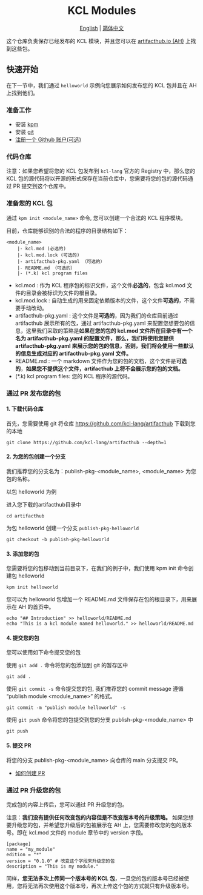 <h1 align="center">KCL Modules</h1>

<p align="center">
<a href="./README.md">English</a> | <a href="./README-zh.md">简体中文</a>

这个仓库负责保存已经发布的 KCL 模块，并且您可以在 [artifacthub.io (AH)](https://artifacthub.io/) 上找到这些包。

## 快速开始

在下一节中，我们通过 `helloworld` 示例向您展示如何发布您的 KCL 包并且在 AH 上找到他们。

### 准备工作

- 安装 [kpm](https://kcl-lang.io/zh-CN/docs/user_docs/guides/package-management/installation/)
- 安装 [git](https://git-scm.com/book/zh/v2/%E8%B5%B7%E6%AD%A5-%E5%AE%89%E8%A3%85-Git)
- [注册一个 Github 账户(可选)](https://docs.github.com/zh/get-started/signing-up-for-github/signing-up-for-a-new-github-account)

### 代码仓库

注意：如果您希望将您的 KCL 包发布到 `kcl-lang` 官方的 Registry 中，那么您的 KCL 包的源代码将以开源的形式保存在当前仓库中，您需要将您的包的源代码通过 PR 提交到这个仓库中。

### 准备您的 KCL 包

通过 `kpm init <module_name>` 命令, 您可以创建一个合法的 KCL 程序模块。

目前，仓库能够识别的合法的程序的目录结构如下：

```
<module_name>
    |- kcl.mod (必选的)
    |- kcl.mod.lock (可选的)
    |- artifacthub-pkg.yaml （可选的）
    |- README.md （可选的）
    |- (*.k) kcl program files
```

- kcl.mod : 作为 KCL 程序包的标识文件，这个文件**必选的**，包含 kcl.mod 文件的目录会被标识为文件的根目录。
- kcl.mod.lock : 自动生成的用来固定依赖版本的文件，这个文件**可选的**，不需要手动改动。
- artifacthub-pkg.yaml : 这个文件是**可选的**，因为我们的仓库目前通过 artifacthub 展示所有的包，通过 artifacthub-pkg.yaml 来配置您想要包的信息，这里我们采取的策略是**如果在您的包的 kcl.mod 文件所在目录中有一个名为 artifacthub-pkg.yaml 的配置文件，那么，我们将使用您提供 artifacthub-pkg.yaml 来展示您的包的信息，否则，我们将会使用一些默认的信息生成对应的 artifacthub-pkg.yaml 文件。**
- README.md : 一个 markdown 文件作为您的包的文档，这个文件是**可选的**，**如果您不提供这个文件，artifacthub 上将不会展示您的包的文档。**
- (*.k) kcl program files: 您的 KCL 程序的源代码。

### 通过 PR 发布您的包

#### 1. 下载代码仓库

首先，您需要使用 git 将仓库 https://github.com/kcl-lang/artifacthub 下载到您的本地 

```
git clone https://github.com/kcl-lang/artifacthub --depth=1
```

#### 2. 为您的包创建一个分支

我们推荐您的分支名为：publish-pkg-<module_name>, <module_name> 为您包的名称。

以包 helloworld 为例

进入您下载的artifacthub目录中
```
cd artifacthub
```
为包 helloworld 创建一个分支 `publish-pkg-helloworld`
```
git checkout -b publish-pkg-helloworld
```

#### 3. 添加您的包

您需要将您的包移动到当前目录下，在我们的例子中，我们使用 kpm init 命令创建包 helloworld

```
kpm init helloworld
```

您可以为 helloworld 包增加一个 README.md 文件保存在包的根目录下，用来展示在 AH 的首页中。
```
echo "## Introduction" >> helloworld/README.md
echo "This is a kcl module named helloworld." >> helloworld/README.md
```

#### 4. 提交您的包

您可以使用如下命令提交您的包

使用 `git add .` 命令将您的包添加到 git 的暂存区中

```
git add .
```

使用 `git commit -s` 命令提交您的包, 我们推荐您的 commit message 遵循  “publish module <module_name>” 的格式。
```
git commit -m "publish module helloworld" -s
```

使用 `git push` 命令将您的包提交到您的分支 publish-pkg-<module_name> 中
```
git push
```

#### 5. 提交 PR

将您的分支 publish-pkg-<module_name> 向仓库的 main 分支提交 PR。

- [如何创建 PR](https://docs.github.com/zh/pull-requests/collaborating-with-pull-requests/proposing-changes-to-your-work-with-pull-requests/creating-a-pull-request)

### 通过 PR 升级您的包
完成包的内容上传后，您可以通过 PR 升级您的包。

注意：**我们没有提供任何改变包的内容但是不改变版本号的升级策略。** 如果您想要升级您的包，并希望您升级后的包被展示在 AH 上，您需要修改您的包的版本号。即在 kcl.mod 文件的 module 章节中的 version 字段。
```
[package]
name = "my_module"
edition = "*"
version = "0.1.0" # 改变这个字段来升级您的包
description = "This is my module."
```

同样，**您无法多次上传同一个版本号的 KCL 包**，一旦您的包的版本号已经被使用，您将无法再次使用这个版本号，再次上传这个包的方式就只有升级版本号。
